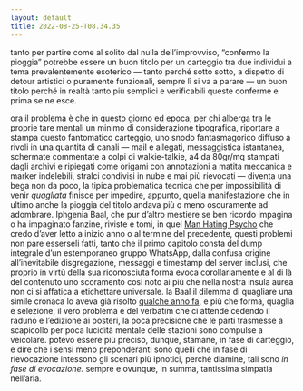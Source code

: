 ```yaml
---
layout: default
title: 2022-08-25-T08.34.35
---
```


tanto per partire come al solito dal nulla dell’improvviso, “confermo la pioggia” potrebbe essere un buon titolo per un carteggio tra due individui a tema prevalentemente esoterico — tanto perché sotto sotto, a dispetto di detour artistici o puramente funzionali, sempre lì si va a parare — un buon titolo perché in realtà tanto più semplici e verificabili queste conferme e prima se ne esce.

ora il problema è che in questo giorno ed epoca, per chi alberga tra le proprie tare mentali un minimo di considerazione tipografica, riportare a stampa questo fantomatico carteggio, uno snodo fantasmagorico diffuso a rivoli in una quantità di canali — mail e allegati, messaggistica istantanea, schermate commentate a colpi di walkie-talkie, a4 da 80gr/mq stampati dagli archivi e ripiegati come origami con annotazioni a matita meccanica e marker indelebili, stralci condivisi in nube e mai più rievocati — diventa una bega non da poco, la tipica problematica tecnica che per impossibilità di venir *quagliata* finisce per impedire, appunto, quella manifestazione che in ultimo anche la pioggia del titolo andava più o meno oscuramente ad adombrare. Iphgenia Baal, che pur d’altro mestiere se ben ricordo impagina o ha impaginato fanzine, riviste e tomi, in quel [Man Hating Psycho](https://www.influxpress.com/man-hating-psycho) che credo d’aver letto a inizio anno o al termine del precedente, questi problemi non pare esserseli fatti, tanto che il primo capitolo consta del dump integrale d’un estemporaneo gruppo WhatsApp, dalla confusa origine all’inevitabile disgregazione, messaggi e timestamp del server inclusi, che proprio in virtù della sua riconosciuta forma evoca corollariamente e al di là del contenuto uno scoramento così noto ai più che nella nostra insula aurea non ci si affatica a etichettare universale. la Baal il dilemma di quagliare una simile cronaca lo aveva già risolto [qualche anno fa](https://goodpress.co.uk/products/merced-es-benz-by-iphgenia-baal), e più che forma, quaglia e selezione, il vero problema è del verbatim che ci attende cedendo il raduno e l’edizione ai posteri, la poca precisione che le parti trasmesse a scapicollo per poca lucidità mentale delle stazioni sono compulse a veicolare. potevo essere più preciso, dunque, stamane, in fase di carteggio, e dire che i sensi meno preponderanti sono quelli che in fase di rievocazione intessono gli scenari più ipnotici, perché diamine, tali sono *in fase di evocazione.* sempre e ovunque, in summa, tantissima simpatia nell’aria.



